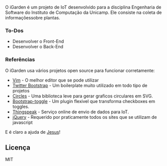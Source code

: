 O iGarden é um projeto de IoT desenvolvido para a disciplina Engenharia de Software do Instituto de Computação da Unicamp. Ele consiste na coleta de informaçõessobre plantas.

### To-Dos
 - Desenvolver o Front-End
 - Desenvolver o Back-End

### Referências
O iGarden usa vários projetos open source para funcionar corretamente:
* [Vim] - O melhor editor que se pode utilizar
* [Twitter Bootstrap] - Um boilerplate muito utilizado em todo tipo de projetos
* [Circles] - Uma biblioteca leve para gerar graficos circulares em SVG.
* [Bootstrap-toggle] - Um plugin flexivel que transforma checkboxes em toggles.
* [Thingspeak] - Serviço online de envio de dados para IoT.
* [jQuery] - Requerido por praticamente todos os sites que se utilizam de javascript

E é claro a ajuda de [Jesus][jesus]!

Licença
----

MIT

[//]: # ()

   [Bootstrap-toggle]: <http://www.bootstraptoggle.com>
   [Vim]: <http://www.vim.org>
   [circles]: <https://github.com/lugolabs/circles>
   [Twitter Bootstrap]: <http://twitter.github.com/bootstrap/>
   [jQuery]: <http://jquery.com>
   [Thingspeak]: <https://thingspeak.com/>
   [AngularJS]: <http://angularjs.org>

   [jesus]: <https://github.com/jesus>
